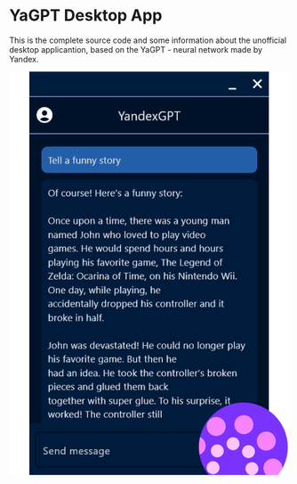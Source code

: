 # YaGPT Desktop App

This is the complete source code and some information about the unofficial desktop applicantion, based on the YaGPT - neural network made by Yandex.

![Preview](/github_img.png?raw=true "Preview")
